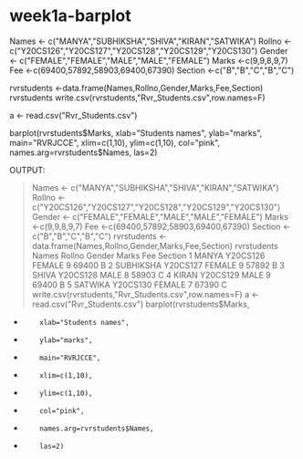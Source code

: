 # week1a-barplot
Names <- c("MANYA","SUBHIKSHA","SHIVA","KIRAN","SATWIKA")
Rollno <- c("Y20CS126","Y20CS127","Y20CS128","Y20CS129","Y20CS130")
Gender <- c("FEMALE","FEMALE","MALE","MALE","FEMALE")
Marks <-c(9,9,8,9,7)
Fee <-c(69400,57892,58903,69400,67390)
Section <-c("B","B","C","B","C")

rvrstudents <-data.frame(Names,Rollno,Gender,Marks,Fee,Section)
rvrstudents
write.csv(rvrstudents,"Rvr_Students.csv",row.names=F)

a <- read.csv("Rvr_Students.csv")


barplot(rvrstudents$Marks,
        xlab="Students names",
        ylab="marks",
        main="RVRJCCE",
        xlim=c(1,10),
        ylim=c(1,10),
        col="pink",
        names.arg=rvrstudents$Names,
        las=2)



OUTPUT:
> Names <- c("MANYA","SUBHIKSHA","SHIVA","KIRAN","SATWIKA")
> Rollno <- c("Y20CS126","Y20CS127","Y20CS128","Y20CS129","Y20CS130")
> Gender <- c("FEMALE","FEMALE","MALE","MALE","FEMALE")
> Marks <-c(9,9,8,9,7)
> Fee <-c(69400,57892,58903,69400,67390)
> Section <-c("B","B","C","B","C")
> rvrstudents <-data.frame(Names,Rollno,Gender,Marks,Fee,Section)
> rvrstudents
      Names   Rollno Gender Marks   Fee Section
1     MANYA Y20CS126 FEMALE     9 69400       B
2 SUBHIKSHA Y20CS127 FEMALE     9 57892       B
3     SHIVA Y20CS128   MALE     8 58903       C
4     KIRAN Y20CS129   MALE     9 69400       B
5   SATWIKA Y20CS130 FEMALE     7 67390       C
> write.csv(rvrstudents,"Rvr_Students.csv",row.names=F)
> a <- read.csv("Rvr_Students.csv")
> barplot(rvrstudents$Marks,
+         xlab="Students names",
+         ylab="marks",
+         main="RVRJCCE",
+         xlim=c(1,10),
+         ylim=c(1,10),
+         col="pink",
+         names.arg=rvrstudents$Names,
+         las=2)
> 
